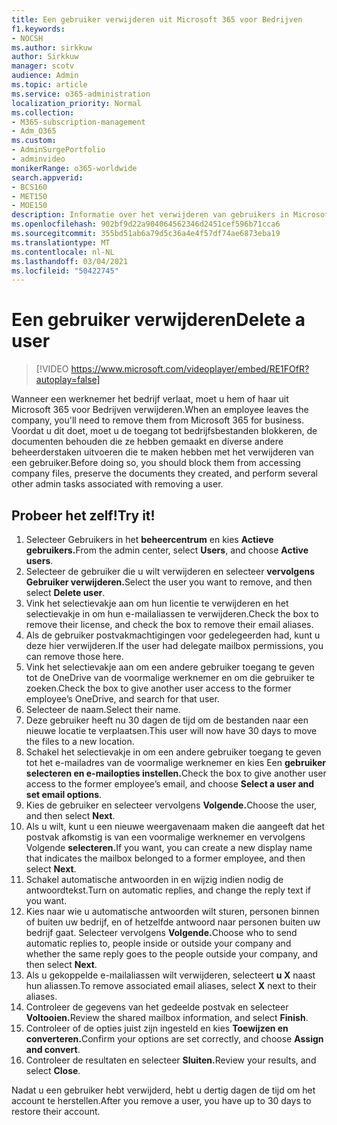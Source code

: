 ```yaml
---
title: Een gebruiker verwijderen uit Microsoft 365 voor Bedrijven
f1.keywords:
- NOCSH
ms.author: sirkkuw
author: Sirkkuw
manager: scotv
audience: Admin
ms.topic: article
ms.service: o365-administration
localization_priority: Normal
ms.collection:
- M365-subscription-management
- Adm_O365
ms.custom:
- AdminSurgePortfolio
- adminvideo
monikerRange: o365-worldwide
search.appverid:
- BCS160
- MET150
- MOE150
description: Informatie over het verwijderen van gebruikers in Microsoft 365 voor Bedrijven.
ms.openlocfilehash: 902bf9d22a904064562346d2451cef596b71cca6
ms.sourcegitcommit: 355bd51ab6a79d5c36a4e4f57df74ae6873eba19
ms.translationtype: MT
ms.contentlocale: nl-NL
ms.lasthandoff: 03/04/2021
ms.locfileid: "50422745"
---
```

# <a name="delete-a-user"></a><span data-ttu-id="8cedd-103">Een gebruiker verwijderen</span><span class="sxs-lookup"><span data-stu-id="8cedd-103">Delete a user</span></span>

> [!VIDEO https://www.microsoft.com/videoplayer/embed/RE1FOfR?autoplay=false]

<span data-ttu-id="8cedd-104">Wanneer een werknemer het bedrijf verlaat, moet u hem of haar uit Microsoft 365 voor Bedrijven verwijderen.</span><span class="sxs-lookup"><span data-stu-id="8cedd-104">When an employee leaves the company, you'll need to remove them from Microsoft 365 for business.</span></span> <span data-ttu-id="8cedd-105">Voordat u dit doet, moet u de toegang tot bedrijfsbestanden blokkeren, de documenten behouden die ze hebben gemaakt en diverse andere beheerderstaken uitvoeren die te maken hebben met het verwijderen van een gebruiker.</span><span class="sxs-lookup"><span data-stu-id="8cedd-105">Before doing so, you should block them from accessing company files, preserve the documents they created, and perform several other admin tasks associated with removing a user.</span></span>

## <a name="try-it"></a><span data-ttu-id="8cedd-106">Probeer het zelf!</span><span class="sxs-lookup"><span data-stu-id="8cedd-106">Try it!</span></span>

1. <span data-ttu-id="8cedd-107">Selecteer Gebruikers in het **beheercentrum** en kies **Actieve gebruikers.**</span><span class="sxs-lookup"><span data-stu-id="8cedd-107">From the admin center, select **Users**, and choose **Active users**.</span></span>
1. <span data-ttu-id="8cedd-108">Selecteer de gebruiker die u wilt verwijderen en selecteer **vervolgens Gebruiker verwijderen.**</span><span class="sxs-lookup"><span data-stu-id="8cedd-108">Select the user you want to remove, and then select **Delete user**.</span></span>
1. <span data-ttu-id="8cedd-109">Vink het selectievakje aan om hun licentie te verwijderen en het selectievakje in om hun e-mailaliassen te verwijderen.</span><span class="sxs-lookup"><span data-stu-id="8cedd-109">Check the box to remove their license, and check the box to remove their email aliases.</span></span>
1. <span data-ttu-id="8cedd-110">Als de gebruiker postvakmachtigingen voor gedelegeerden had, kunt u deze hier verwijderen.</span><span class="sxs-lookup"><span data-stu-id="8cedd-110">If the user had delegate mailbox permissions, you can remove those here.</span></span>
1. <span data-ttu-id="8cedd-111">Vink het selectievakje aan om een andere gebruiker toegang te geven tot de OneDrive van de voormalige werknemer en om die gebruiker te zoeken.</span><span class="sxs-lookup"><span data-stu-id="8cedd-111">Check the box to give another user access to the former employee’s OneDrive, and search for that user.</span></span>
1. <span data-ttu-id="8cedd-112">Selecteer de naam.</span><span class="sxs-lookup"><span data-stu-id="8cedd-112">Select their name.</span></span>
1. <span data-ttu-id="8cedd-113">Deze gebruiker heeft nu 30 dagen de tijd om de bestanden naar een nieuwe locatie te verplaatsen.</span><span class="sxs-lookup"><span data-stu-id="8cedd-113">This user will now have 30 days to move the files to a new location.</span></span>
1. <span data-ttu-id="8cedd-114">Schakel het selectievakje in om een andere gebruiker toegang te geven tot het e-mailadres van de voormalige werknemer en kies Een **gebruiker selecteren en e-mailopties instellen.**</span><span class="sxs-lookup"><span data-stu-id="8cedd-114">Check the box to give another user access to the former employee’s email, and choose **Select a user and set email options**.</span></span>
1. <span data-ttu-id="8cedd-115">Kies de gebruiker en selecteer vervolgens **Volgende.**</span><span class="sxs-lookup"><span data-stu-id="8cedd-115">Choose the user, and then select **Next**.</span></span>
1. <span data-ttu-id="8cedd-116">Als u wilt, kunt u een nieuwe weergavenaam maken die aangeeft dat het postvak afkomstig is van een voormalige werknemer en vervolgens Volgende **selecteren.**</span><span class="sxs-lookup"><span data-stu-id="8cedd-116">If you want, you can create a new display name that indicates the mailbox belonged to a former employee, and then select **Next**.</span></span>
1. <span data-ttu-id="8cedd-117">Schakel automatische antwoorden in en wijzig indien nodig de antwoordtekst.</span><span class="sxs-lookup"><span data-stu-id="8cedd-117">Turn on automatic replies, and change the reply text if you want.</span></span>
1. <span data-ttu-id="8cedd-118">Kies naar wie u automatische antwoorden wilt sturen, personen binnen of buiten uw bedrijf, en of hetzelfde antwoord naar personen buiten uw bedrijf gaat. Selecteer vervolgens **Volgende.**</span><span class="sxs-lookup"><span data-stu-id="8cedd-118">Choose who to send automatic replies to, people inside or outside your company and whether the same reply goes to the people outside your company, and then select **Next**.</span></span>
1. <span data-ttu-id="8cedd-119">Als u gekoppelde e-mailaliassen wilt verwijderen, selecteert **u X** naast hun aliassen.</span><span class="sxs-lookup"><span data-stu-id="8cedd-119">To remove associated email aliases, select **X** next to their aliases.</span></span>
1. <span data-ttu-id="8cedd-120">Controleer de gegevens van het gedeelde postvak en selecteer **Voltooien.**</span><span class="sxs-lookup"><span data-stu-id="8cedd-120">Review the shared mailbox information, and select **Finish**.</span></span>
1. <span data-ttu-id="8cedd-121">Controleer of de opties juist zijn ingesteld en kies **Toewijzen en converteren.**</span><span class="sxs-lookup"><span data-stu-id="8cedd-121">Confirm your options are set correctly, and choose **Assign and convert**.</span></span>
1. <span data-ttu-id="8cedd-122">Controleer de resultaten en selecteer **Sluiten.**</span><span class="sxs-lookup"><span data-stu-id="8cedd-122">Review your results, and select **Close**.</span></span>

<span data-ttu-id="8cedd-123">Nadat u een gebruiker hebt verwijderd, hebt u dertig dagen de tijd om het account te herstellen.</span><span class="sxs-lookup"><span data-stu-id="8cedd-123">After you remove a user, you have up to 30 days to restore their account.</span></span>
